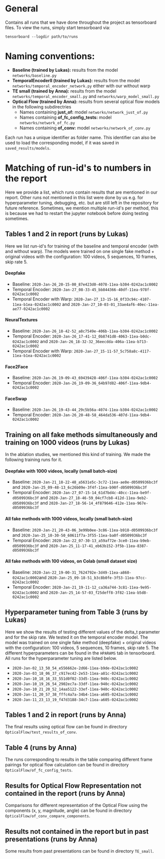 # General
Contains all runs that we have done throughout the project as tensorboard files.
To view the runs, simply start tensorboard via:

`tensorboard --logdir path/to/runs`

# Naming conventions:

- <b>Baseline (trained by Lukas):</b> results from the model `networks/baseline.py`
- <b>TemporalEncoderII (trained by Lukas):</b> results from the model `networks/temporal_encoder_network.py` either with our without warp
- <b>TE small (trained by Anna):</b> results from the model `networks/temporal_encoder_small.py` and `networks/warp_model_small.py`
- <b>Optical Flow (trained by Anna):</b> results from several optical flow models in the following subdirectries
    - Names containing <b>just\_of:</b> model `networks/network_just_of.py` 
    - Names containing <b>of\_fc\_config\_tests:</b> model `networks/network_of_fc.py`
    - Names containing <b>of\_conv:</b> model `networks/network_of_conv.py`

Each run has a unique identifier as folder name. This identifier can also be used to load the corresponding model, if it was saved in `saved_results/models`.

# Matching of run-id's to numbers in the report
Here we provide a list, which runs contain results that are mentioned in our report. Other runs not mentioned in this list were done by us e.g. for hyperparameter tuning, debugging, etc. but are still left in the repository for future reference. Sometimes, we mention multiple run-id's per method, this is because we had to restart the jupyter notebook before doing testing sometimes.

## Tables 1 and 2 in report (runs by Lukas)
Here we list run-id's for training of the baseline and temporal encoder (with and without warp).
The models were trained on one single fake method + original videos with the configuration: 100 videos, 5 sequences, 10 frames, skip rate 5.

#### Deepfake
- Baseline: `2020-Jan-26_20-15-00_87e423d0-4078-11ea-b304-0242ac1c0002`
- Temporal Encoder: `2020-Jan-27_08-33-45_bb844366-40df-11ea-978f-0242ac1c0002`
- Temporal Encoder with Warp: `2020-Jan-27_13-15-16_0f33c94c-4107-11ea-b1ea-0242ac1c0002` and `2020-Jan-27_10-03-01_33ae4af6-40ec-11ea-ae77-0242ac1c0002`

#### NeuralTextures
- Baseline: `2020-Jan-26_18-42-52_a8c7549e-406b-11ea-b304-0242ac1c0002`
- Temporal Encoder: `2020-Jan-26_17-41-12_0b8741d8-4063-11ea-b0dc-0242ac1c0002` and `2020-Jan-26_18-32-32_36eecdda-406a-11ea-b713-0242ac1c0002`
- Temporal Encoder with Warp: `2020-Jan-27_15-11-57_5c758a8c-4117-11ea-b1ea-0242ac1c0002`

#### Face2Face
- Baseline: `2020-Jan-26_19-09-43_69439428-406f-11ea-b304-0242ac1c0002`
- Temporal Encoder: `2020-Jan-26_19-09-36_64b97d82-406f-11ea-9db4-0242ac1c0002`

#### FaceSwap
- Baseline: `2020-Jan-26_19-43-44_29c5b56a-4074-11ea-b304-0242ac1c0002`
- Temporal Encoder: `2020-Jan-26_20-48-58_464da536-407d-11ea-9db4-0242ac1c0002`

## Training on all fake methods simultaneously and training on 1000 videos (runs by Lukas)
In the ablation studies, we mentioned this kind of training. We made the following training runs for it.

#### Deepfake with 1000 videos, locally (small batch-size)
- Baseline: `2020-Jan-21_18-22-48_a5631e5c-3c72-11ea-ae0e-d0509936bc3f` and `2020-Jan-25_09-48-13_6c26b09e-3f4f-11ea-b90f-d0509936bc3f`
- Temporal Encoder: `2020-Jan-27_07-15-14_61d7bd4c-40cc-11ea-be9f-d0509936bc3f` and `2020-Jan-27_18-46-59_04cf7cb8-412d-11ea-9eb2-d0509936bc3f` and `2020-Jan-27_18-56-14_4f879646-412e-11ea-967e-d0509936bc3f`

#### All fake methods with 1000 videos, locally (small batch-size)
- Baseline: `2020-Jan-21_20-43-06_3e99b0ee-3c86-11ea-b918-d0509936bc3f` and `2020-Jan-25_10-30-50_60611f7a-3f55-11ea-ba0f-d0509936bc3f`
- Temporal Encoder: `2020-Jan-22_07-30-13_a59af72e-3ce0-11ea-b9eb-d0509936bc3f` and `2020-Jan-25_11-17-41_eb63b152-3f5b-11ea-8387-d0509936bc3f`

#### All fake methods with 100 videos, on Colab (small dataset size)
- Baseline: `2020-Jan-22_19-00-31_7624792e-3d49-11ea-a860-0242ac1c0002`and `2020-Jan-25_09-18-51_b3c8b0fe-3f53-11ea-97cc-0242ac1c0002`
- Temporal Encoder: `2020-Jan-21_19-11-12_ca36a744-3c81-11ea-9e95-0242ac1c0002` and `2020-Jan-25_14-57-03_f25deff8-3f82-11ea-b5d8-0242ac1c0002`

## Hyperparameter tuning from Table 3 (runs by Lukas)
Here we show the results of testing different values of the delta_t parameter and for the skip rate. We tested it on the temporal encoder model. The model was trained on one single fake method (deepfake) + original videos with the configuration: 100 videos, 5 sequences, 10 frames, skip rate 5. The different hyperparameters can be found in the `HPARAMS` tab in tensorboard. All runs for the hyperparameter tuning are listed below.

- `2020-Jan-02_13_50_54_e556662e-2d66-11ea-b9de-0242ac1c0002`
- `2020-Jan-03_18_06_37_c917ec42-2e53-11ea-a81c-0242ac1c0002`
- `2020-Jan-10_18_16_33_551d0f02-33d5-11ea-940c-0242ac1c0002`
- `2020-Jan-10_19_26_54_2902ec7a-33df-11ea-940c-0242ac1c0002`
- `2020-Jan-10_21_20_52_14aa5122-33ef-11ea-940c-0242ac1c0002`
- `2020-Jan-11_20_57_38_fffc4a7a-34b4-11ea-a605-0242ac1c0002`
- `2020-Jan-11_23_13_19_f47d3188-34c7-11ea-a605-0242ac1c0002`

## Tables 1 and 2 in report (runs by Anna)
The final results using optical flow can be found in directory `OpticalFlow/test_results_of_conv`.

## Table 4 (runs by Anna)
The runs corresponding to results in the table comparing different frame pairings for optical flow calculation can be found in directory `OpticalFlow/of_fc_config_tests`.

## Results for Optical Flow Representation not contained in the report (runs by Anna)
Comparisons for different representation of the Optical Flow using the components (x, y, magnitude, angle) can be found in directory `OpticalFlow/of_conv_compare_components`.

## Results not contained in the report but in past presentations (runs by Anna)
Some results from past presentations can be found in directory `TE_small`.



